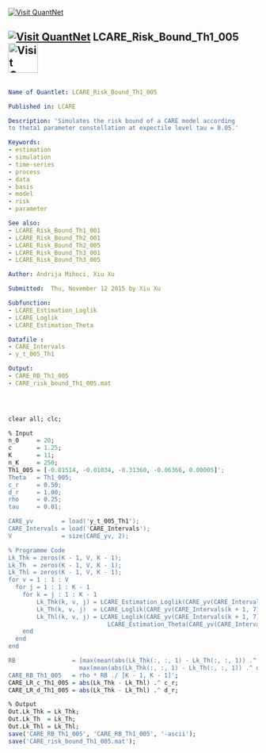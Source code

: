 
[<img src="https://github.com/QuantLet/Styleguide-and-Validation-procedure/blob/master/pictures/banner.png" alt="Visit QuantNet">](http://quantlet.de/index.php?p=info)

## [<img src="https://github.com/QuantLet/Styleguide-and-Validation-procedure/blob/master/pictures/qloqo.png" alt="Visit QuantNet">](http://quantlet.de/) **LCARE_Risk_Bound_Th1_005** [<img src="https://github.com/QuantLet/Styleguide-and-Validation-procedure/blob/master/pictures/QN2.png" width="60" alt="Visit QuantNet 2.0">](http://quantlet.de/d3/ia)


```yaml

Name of Quantlet: LCARE_Risk_Bound_Th1_005

Published in: LCARE

Description: 'Simulates the risk bound of a CARE model according
to theta1 parameter constellation at expectile level tau = 0.05.'

Keywords:
- estimation
- simulation
- time-series
- process
- data
- basis
- model   
- risk
- parameter

See also: 
- LCARE_Risk_Bound_Th1_001
- LCARE_Risk_Bound_Th2_001
- LCARE_Risk_Bound_Th2_005
- LCARE_Risk_Bound_Th3_001
- LCARE_Risk_Bound_Th3_005

Author: Andrija Mihoci, Xiu Xu

Submitted:  Thu, November 12 2015 by Xiu Xu

Subfunction:
- LCARE_Estimation_Loglik
- LCARE_Loglik
- LCARE_Estimation_Theta

Datafile : 
- CARE_Intervals
- y_t_005_Th1

Output:
- CARE_RB_Th1_005
- CARE_risk_bound_Th1_005.mat

```




```R

 

clear all; clc;

% Input
n_0     = 20;                                
c       = 1.25;                                
K       = 11;                                  
n_K     = 250;                               
Th1_005 = [-0.01514, -0.01034, -0.31360, -0.06366, 0.00005]'; 
Theta   = Th1_005;
c_r     = 0.50; 
d_r     = 1.00;                  
rho     = 0.25;                             
tau     = 0.01;

CARE_yv        = load('y_t_005_Th1');           
CARE_Intervals = load('CARE_Intervals');
V              = size(CARE_yv, 2);

% Programme Code
Lk_Thk = zeros(K - 1, V, K - 1); 
Lk_Th  = zeros(K - 1, V, K - 1); 
Lk_Thl = zeros(K - 1, V, K - 1);
for v = 1 : 1 : V
  for j = 1 : 1 : K - 1
    for k = j : 1 : K - 1
        Lk_Thk(k, v, j) = LCARE_Estimation_Loglik(CARE_yv(CARE_Intervals(k + 1, 7) : end, v), tau);
        Lk_Th(k, v, j)  = LCARE_Loglik(CARE_yv(CARE_Intervals(k + 1, 7) : end, v), tau, Theta);
        Lk_Thl(k, v, j) = LCARE_Loglik(CARE_yv(CARE_Intervals(k + 1, 7) : end, v), tau, ...
                            LCARE_Estimation_Theta(CARE_yv(CARE_Intervals(j, 7) : end, v), tau));
    end
  end
end

RB                = [max(mean(abs(Lk_Thk(:, :, 1) - Lk_Th(:, :, 1)) .^ c_r, 2));
                    max(mean(abs(Lk_Thk(:, :, 1) - Lk_Th(:, :, 1)) .^ d_r, 2))];
CARE_RB_Th1_005   = rho * RB ./ [K - 1, K - 1]';
CARE_LR_c_Th1_005 = abs(Lk_Thk - Lk_Thl) .^ c_r;
CARE_LR_d_Th1_005 = abs(Lk_Thk - Lk_Thl) .^ d_r;

% Output
Out.Lk_Thk = Lk_Thk; 
Out.Lk_Th  = Lk_Th; 
Out.Lk_Thl = Lk_Thl;
save('CARE_RB_Th1_005', 'CARE_RB_Th1_005', '-ascii');
save('CARE_risk_bound_Th1_005.mat');


